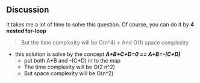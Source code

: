 ## Discussion

It takes me a lot of time to solve this question.
Of course, you can do it by **4 nested for-loop**
> But the time complexity will be O(n^4)
    > And O(1) space complexity

- this solution is solve by the concept **_A+B+C+D=0 == A+B=-(C+D)_** 
    - put both A+B and -(C+D) in to the map 
    - The time complexity will be O(2 n^2)
    - But space complexity will be O(n^2)